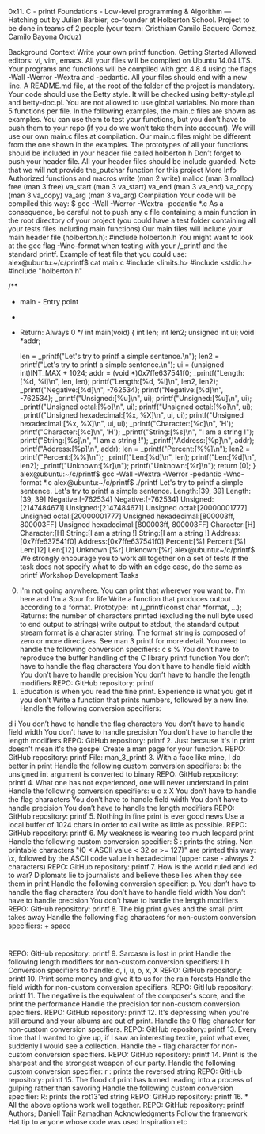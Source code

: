 0x11. C - printf
Foundations - Low-level programming & Algorithm ― Hatching out by Julien Barbier, co-founder at Holberton School. Project to be done in teams of 2 people (your team: Cristhiam Camilo Baquero Gomez, Camilo Bayona Orduz)

Background Context
Write your own printf function.
Getting Started
Allowed editors: vi, vim, emacs.
All your files will be compiled on Ubuntu 14.04 LTS.
Your programs and functions will be compiled with gcc 4.8.4 using the flags -Wall -Werror -Wextra and -pedantic.
All your files should end with a new line.
A README.md file, at the root of the folder of the project is mandatory.
Your code should use the Betty style. It will be checked using betty-style.pl and betty-doc.pl.
You are not allowed to use global variables.
No more than 5 functions per file.
In the following examples, the main.c files are shown as examples. You can use them to test your functions, but you don’t have to push them to your repo (if you do we won’t take them into account). We will use our own main.c files at compilation. Our main.c files might be different from the one shown in the examples.
The prototypes of all your functions should be included in your header file called holberton.h
Don’t forget to push your header file.
All your header files should be include guarded.
Note that we will not provide the_putchar function for this project
More Info
Authorized functions and macros
write (man 2 write)
malloc (man 3 malloc)
free (man 3 free)
va_start (man 3 va_start)
va_end (man 3 va_end)
va_copy (man 3 va_copy)
va_arg (man 3 va_arg)
Compilation
Your code will be compiled this way:
$ gcc -Wall -Werror -Wextra -pedantic *.c
As a consequence, be careful not to push any c file containing a main function in the root directory of your project (you could have a test folder containing all your tests files including main functions) Our main files will include your main header file (holberton.h): #include holberton.h You might want to look at the gcc flag -Wno-format when testing with your /_printf and the standard printf. Example of test file that you could use:
alex@ubuntu:~/c/printf$ cat main.c 
#include <limits.h>
#include <stdio.h>
#include "holberton.h"

/**
 * main - Entry point
 *
 * Return: Always 0
 */
int main(void)
{
    int len;
    int len2;
    unsigned int ui;
    void *addr;

    len = _printf("Let's try to printf a simple sentence.\n");
    len2 = printf("Let's try to printf a simple sentence.\n");
    ui = (unsigned int)INT_MAX + 1024;
    addr = (void *)0x7ffe637541f0;
    _printf("Length:[%d, %i]\n", len, len);
    printf("Length:[%d, %i]\n", len2, len2);
    _printf("Negative:[%d]\n", -762534);
    printf("Negative:[%d]\n", -762534);
    _printf("Unsigned:[%u]\n", ui);
    printf("Unsigned:[%u]\n", ui);
    _printf("Unsigned octal:[%o]\n", ui);
    printf("Unsigned octal:[%o]\n", ui);
    _printf("Unsigned hexadecimal:[%x, %X]\n", ui, ui);
    printf("Unsigned hexadecimal:[%x, %X]\n", ui, ui);
    _printf("Character:[%c]\n", 'H');
    printf("Character:[%c]\n", 'H');
    _printf("String:[%s]\n", "I am a string !");
    printf("String:[%s]\n", "I am a string !");
    _printf("Address:[%p]\n", addr);
    printf("Address:[%p]\n", addr);
    len = _printf("Percent:[%%]\n");
    len2 = printf("Percent:[%%]\n");
    _printf("Len:[%d]\n", len);
    printf("Len:[%d]\n", len2);
    _printf("Unknown:[%r]\n");
    printf("Unknown:[%r]\n");
    return (0);
}
alex@ubuntu:~/c/printf$ gcc -Wall -Wextra -Werror -pedantic -Wno-format *.c
alex@ubuntu:~/c/printf$ ./printf
Let's try to printf a simple sentence.
Let's try to printf a simple sentence.
Length:[39, 39]
Length:[39, 39]
Negative:[-762534]
Negative:[-762534]
Unsigned:[2147484671]
Unsigned:[2147484671]
Unsigned octal:[20000001777]
Unsigned octal:[20000001777]
Unsigned hexadecimal:[800003ff, 800003FF]
Unsigned hexadecimal:[800003ff, 800003FF]
Character:[H]
Character:[H]
String:[I am a string !]
String:[I am a string !]
Address:[0x7ffe637541f0]
Address:[0x7ffe637541f0]
Percent:[%]
Percent:[%]
Len:[12]
Len:[12]
Unknown:[%r]
Unknown:[%r]
alex@ubuntu:~/c/printf$
We strongly encourage you to work all together on a set of tests
If the task does not specify what to do with an edge case, do the same as printf
Workshop Development
Tasks
0. I'm not going anywhere. You can print that wherever you want to. I'm here and I'm a Spur for life
Write a function that produces output according to a format.
Prototype: int /_printf(const char *format, ...);
Returns: the number of characters printed (excluding the null byte used to end output to strings)
write output to stdout, the standard output stream
format is a character string. The format string is composed of zero or more directives. See man 3 printf for more detail. You need to handle the following conversion specifiers:
c
s
%
You don’t have to reproduce the buffer handling of the C library printf function
You don’t have to handle the flag characters
You don’t have to handle field width
You don’t have to handle precision
You don’t have to handle the length modifiers
REPO: GitHub repository: printf
1. Education is when you read the fine print. Experience is what you get if you don't
Write a function that prints numbers, followed by a new line.
Handle the following conversion specifiers:

d
i
You don’t have to handle the flag characters
You don’t have to handle field width
You don’t have to handle precision
You don’t have to handle the length modifiers
REPO: GitHub repository: printf
2. Just because it's in print doesn't mean it's the gospel
Create a man page for your function.
REPO: GitHub repository: printf
File: man_3_printf
3. With a face like mine, I do better in print
Handle the following custom conversion specifiers:
b: the unsigned int argument is converted to binary
REPO: GitHub repository: printf
4. What one has not experienced, one will never understand in print
Handle the following conversion specifiers:
u
o
x
X
You don’t have to handle the flag characters
You don’t have to handle field width
You don’t have to handle precision
You don’t have to handle the length modifiers
REPO: GitHub repository: printf
5. Nothing in fine print is ever good news
Use a local buffer of 1024 chars in order to call write as little as possible.
REPO: GitHub repository: printf
6. My weakness is wearing too much leopard print
Handle the following custom conversion specifier:
S : prints the string.
Non printable characters "(0 < ASCII value < 32 or >= 127)" are printed this way: \x, followed by the ASCII code value in hexadecimal (upper case - always 2 characters)
REPO: GitHub repository: printf
7. How is the world ruled and led to war? Diplomats lie to journalists and believe these lies when they see them in print
Handle the following conversion specifier: p.
You don’t have to handle the flag characters
You don’t have to handle field width
You don’t have to handle precision
You don’t have to handle the length modifiers
REPO: GitHub repository: printf
8. The big print gives and the small print takes away
Handle the following flag characters for non-custom conversion specifiers:
+
space
#
REPO: GitHub repository: printf
9. Sarcasm is lost in print
Handle the following length modifiers for non-custom conversion specifiers:
l
h Conversion specifiers to handle: d, i, u, o, x, X
REPO: GitHub repository: printf
10. Print some money and give it to us for the rain forests
Handle the field width for non-custom conversion specifiers.
REPO: GitHub repository: printf
11. The negative is the equivalent of the composer's score, and the print the performance
Handle the precision for non-custom conversion specifiers.
REPO: GitHub repository: printf
12. It's depressing when you're still around and your albums are out of print.
Handle the 0 flag character for non-custom conversion specifiers.
REPO: GitHub repository: printf
13. Every time that I wanted to give up, if I saw an interesting textile, print what ever, suddenly I would see a collection.
Handle the - flag character for non-custom conversion specifiers.
REPO: GitHub repository: printf
14. Print is the sharpest and the strongest weapon of our party.
Handle the following custom conversion specifier:
r : prints the reversed string
REPO: GitHub repository: printf
15. The flood of print has turned reading into a process of gulping rather than savoring
Handle the following custom conversion specifier:
R: prints the rot13'ed string
REPO: GitHub repository: printf
16. *
All the above options work well together.
REPO:
GitHub repository: printf
Authors;
Daniell
Tajir Ramadhan
Acknowledgments
Follow the framework
Hat tip to anyone whose code was used
Inspiration
etc
